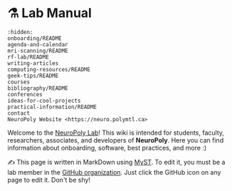 # <span>⚗️</span> Lab Manual

```{toctree}
:hidden:
onboarding/README
agenda-and-calendar
mri-scanning/README
rf-lab/README
writing-articles
computing-resources/README
geek-tips/README
courses
bibliography/README
conferences
ideas-for-cool-projects
practical-information/README
contact
NeuroPoly Website <https://neuro.polymtl.ca>
```

Welcome to the [NeuroPoly Lab](https://www.neuro.polymtl.ca/)! This wiki is intended for students, faculty, researchers, associates, and developers of **NeuroPoly**. Here you can find information about onboarding, software, best practices, and more :\)

✍️ This page is written in MarkDown using [MyST](https://myst-parser.readthedocs.io/en/latest/index.html). To edit it, you must be a lab member in the [GitHub organization](https://github.com/orgs/neuropoly/). Just click the GitHub icon on any page to edit it. Don't be shy!
